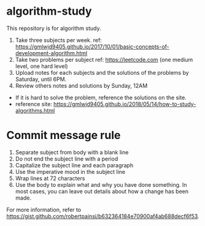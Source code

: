 # algorithm-study
This repository is for algorithm study.

1. Take three subjects per week.
   ref: https://gmlwjd9405.github.io/2017/10/01/basic-concepts-of-development-algorithm.html
2. Take two problems per subject
   ref: https://leetcode.com (one medium level, one hard level)
3. Upload notes for each subjects and the solutions of the problems by Saturday, until 6PM.
4. Review others notes and solutions by Sunday, 12AM 

* If it is hard to solve the problem, reference the solutions on the site.
* reference site: https://gmlwjd9405.github.io/2018/05/14/how-to-study-algorithms.html

# Commit message rule
1. Separate subject from body with a blank line
2. Do not end the subject line with a period
3. Capitalize the subject line and each paragraph
4. Use the imperative mood in the subject line
5. Wrap lines at 72 characters
6. Use the body to explain what and why you have done something. In most cases, you can leave out details about how a change has been made.

For more information, refer to https://gist.github.com/robertpainsi/b632364184e70900af4ab688decf6f53.
